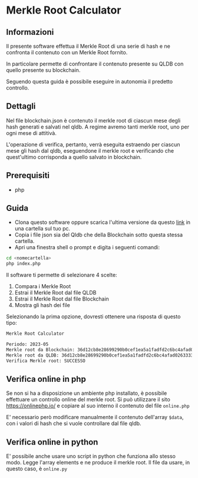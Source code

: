 # Merkle Root Calculator

## Informazioni
Il presente software effettua il Merkle Root di una serie di hash e ne confronta il contenuto con un Merkle Root fornito.

In particolare permette di confrontare il contenuto presente su QLDB con quello presente su blockchain.

Seguendo questa guida è possibile eseguire in autonomia il predetto controllo. 

## Dettagli

Nel file blockchain.json è contenuto il merkle root di ciascun mese degli hash
generati e salvati nel qldb.
A regime avremo tanti merkle root, uno per ogni mese di attitivà.

L'operazione di verifica, pertanto, verrà eseguita estraendo per ciascun mese
gli hash dal qldb, eseguendone il merkle root e verificando che quest'ultimo
corrisponda a quello salvato in blockchain.

## Prerequisiti

- php


## Guida

- Clona questo software oppure scarica l'ultima versione da questo <a href="https://github.com/jambtc/merkle-root-php/releases/">link</a> in una cartella sul tuo pc.
- Copia i file json sia del Qldb che della Blockchain sotto questa stessa cartella.
- Apri una finestra shell o prompt e digita i seguenti comandi:

```bash
cd <nomecartella>
php index.php
```

Il software ti permette di selezionare 4 scelte: 

1. Compara i Merkle Root
2. Estrai il Merkle Root dal file QLDB
3. Estrai il Merkle Root dal file Blockchain
4. Mostra gli hash dei file


Selezionando la prima opzione, dovresti ottenere una risposta di questo tipo:

```bash
Merkle Root Calculator

Periodo: 2023-05
Merkle root da Blockchain: 36d12cb8e28699290b0cef1ea5a1fadfd2c6bc4afad02633330e86b197b61884
Merkle root da QLDB: 36d12cb8e28699290b0cef1ea5a1fadfd2c6bc4afad02633330e86b197b61884
Verifica Merkle root: SUCCESSO
```

## Verifica online in php

Se non si ha a disposizione un ambiente php installato, è possibile effettuare un controllo online
del merkle root. 
Si può utilizzare il sito <https://onlinephp.io/> e copiare al suo interno il contenuto del file `online.php`

E' necessario però modificare manualmente il contenuto dell'array `$data`, con i valori di hash che si vuole controllare dal file qldb.

## Verifica online in python

E' possibile anche usare uno script in python che funziona allo stesso modo.
Legge l'array elements e ne produce il merkle root. Il file da usare, in questo caso, è `online.py`

